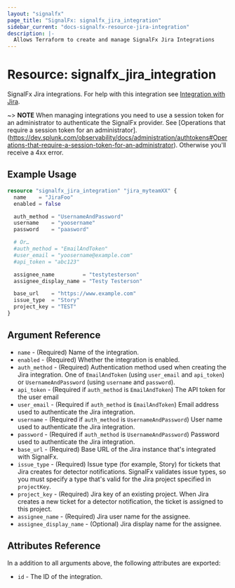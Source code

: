 ```yaml
---
layout: "signalfx"
page_title: "SignalFx: signalfx_jira_integration"
sidebar_current: "docs-signalfx-resource-jira-integration"
description: |-
  Allows Terraform to create and manage SignalFx Jira Integrations
---
```


# Resource: signalfx_jira_integration

SignalFx Jira integrations. For help with this integration see [Integration with Jira](https://docs.signalfx.com/en/latest/admin-guide/integrate-notifications.html#integrate-with-jira).

~> **NOTE** When managing integrations you need to use a session token for an administrator to authenticate the SignalFx provider. See [Operations that require a session token for an administrator].(https://dev.splunk.com/observability/docs/administration/authtokens#Operations-that-require-a-session-token-for-an-administrator). Otherwise you'll receive a 4xx error.

## Example Usage

```tf
resource "signalfx_jira_integration" "jira_myteamXX" {
  name    = "JiraFoo"
  enabled = false

  auth_method = "UsernameAndPassword"
  username    = "yoosername"
  password    = "paasword"

  # Or…
  #auth_method = "EmailAndToken"
  #user_email = "yoosername@example.com"
  #api_token = "abc123"

  assignee_name         = "testytesterson"
  assignee_display_name = "Testy Testerson"

  base_url    = "https://www.example.com"
  issue_type  = "Story"
  project_key = "TEST"
}
```


## Argument Reference

* `name` - (Required) Name of the integration.
* `enabled` - (Required) Whether the integration is enabled.
* `auth_method` - (Required) Authentication method used when creating the Jira integration. One of `EmailAndToken` (using `user_email` and `api_token`) or `UsernameAndPassword` (using `username` and `password`).
* `api_token` - (Required if `auth_method` is `EmailAndToken`) The API token for the user email
* `user_email` - (Required if `auth_method` is `EmailAndToken`) Email address used to authenticate the Jira integration.
* `username` - (Required if `auth_method` is `UsernameAndPassword`) User name used to authenticate the Jira integration.
* `password` - (Required if `auth_method` is `UsernameAndPassword`) Password used to authenticate the Jira integration.
* `base_url` - (Required) Base URL of the Jira instance that's integrated with SignalFx.
* `issue_type` - (Required) Issue type (for example, Story) for tickets that Jira creates for detector notifications. SignalFx validates issue types, so you must specify a type that's valid for the Jira project specified in `projectKey`.
* `project_key` - (Required) Jira key of an existing project. When Jira creates a new ticket for a detector notification, the ticket is assigned to this project.
* `assignee_name` - (Required) Jira user name for the assignee.
* `assignee_display_name` - (Optional) Jira display name for the assignee.

## Attributes Reference

In a addition to all arguments above, the following attributes are exported:

* `id` - The ID of the integration.
